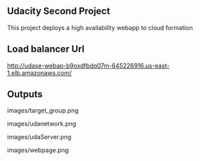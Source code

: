 ## Udacity Second Project
This project deploys a high availability webapp to cloud formation

## Load balancer Url
http://udase-webap-b9oxdfbdq07m-645226916.us-east-1.elb.amazonaws.com/


## Outputs


images/target_group.png

images/udanetwork.png

images/udaServer.png

images/webpage.png